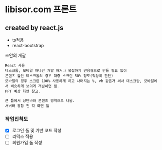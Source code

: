 # libisor.com 프론트

## created by react.js

* ts적용
* react-bootstrap

초안의 개괄
```
React 사용
데스크톱, 모바일 하나만 개발 하거나 복잡하게 반응형으로 만들 필요 없이
콘텐츠 틀만 데스크톱의 경우 대충 스크린 50% 정도(적당히 판단)
모바일의 경우 스크린 100% 사용하게 하고 나머지는 %, vh 같은거 써서 데스크탑, 모바일에서 비슷하게 보이게 개발하면 됨.
PPT 예상 화면 참고,

큰 틀에서 상단바와 콘텐츠 영역으로 나뉨.
서버와 통합 전 각 화면 틀 
```


### 작업진척도
- [x] 로그인 폼 및 기반 코드 작성 
- [ ] 리덕스 적용
- [ ] 회원가입 폼 작성
